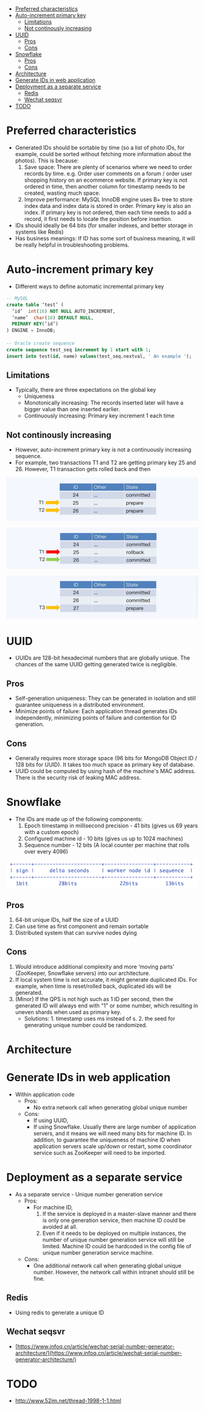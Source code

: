 - [Preferred characteristics](#preferred-characteristics)
- [Auto-increment primary key](#auto-increment-primary-key)
  - [Limitations](#limitations)
  - [Not continously increasing](#not-continously-increasing)
- [UUID](#uuid)
  - [Pros](#pros)
  - [Cons](#cons)
- [Snowflake](#snowflake)
  - [Pros](#pros-1)
  - [Cons](#cons-1)
- [Architecture](#architecture)
- [Generate IDs in web application](#generate-ids-in-web-application)
- [Deployment as a separate service](#deployment-as-a-separate-service)
  - [Redis](#redis)
  - [Wechat seqsvr](#wechat-seqsvr)
- [TODO](#todo)


# Preferred characteristics

* Generated IDs should be sortable by time (so a list of photo IDs, for example, could be sorted without fetching more information about the photos). This is because: 
  1. Save space: There are plenty of scenarios where we need to order records by time. e.g. Order user comments on a forum / order user shopping history on an ecommerce website. If primary key is not ordered in time, then another column for timestamp needs to be created, wasting much space. 
  2. Improve performance: MySQL InnoDB engine uses B+ tree to store index data and index data is stored in order. Primary key is also an index. If primary key is not ordered, then each time needs to add a record, it first needs to locate the position before insertion. 
* IDs should ideally be 64 bits (for smaller indexes, and better storage in systems like Redis)
* Has business meanings: If ID has some sort of business meaning, it will be really helpful in troubleshooting problems. 


# Auto-increment primary key

* Different ways to define automatic incremental primary key

```sql
-- MySQL
create table ‘test’ (
  ‘id’  int(16) NOT NULL AUTO_INCREMENT,
  ‘name’  char(10) DEFAULT NULL,
  PRIMARY KEY(‘id’) 
) ENGINE = InnoDB;

-- Oracle create sequence
create sequence test_seq increment by 1 start with 1;
insert into test(id, name) values(test_seq.nextval, ' An example ');
```

## Limitations

* Typically, there are three expectations on the global key
  * Uniqueness
  * Monotonically increasing: The records inserted later will have a bigger value than one inserted earlier. 
  * Continuously increasing: Primary key increment 1 each time

## Not continously increasing

* However, auto-increment primary key is not a continuously increasing sequence. 
* For example, two transactions T1 and T2 are getting primary key 25 and 26. However, T1 transaction gets rolled back and then 

![](../.gitbook/assets/uniqueIdGenerator_primaryKey_notContinuous.png)

![](../.gitbook/assets/uniqueIdGenerator_primaryKey_notContinuous2.png)

![](../.gitbook/assets/uniqueIdGenerator_primaryKey_notContinuous3.png)

# UUID

* UUIDs are 128-bit hexadecimal numbers that are globally unique. The chances of the same UUID getting generated twice is negligible.

## Pros

* Self-generation uniqueness: They can be generated in isolation and still guarantee uniqueness in a distributed environment. 
* Minimize points of failure: Each application thread generates IDs independently, minimizing points of failure and contention for ID generation. 

## Cons

* Generally requires more storage space (96 bits for MongoDB Object ID / 128 bits for UUID). It takes too much space as primary key of database. 
* UUID could be computed by using hash of the machine's MAC address. There is the security risk of leaking MAC address. 

# Snowflake

* The IDs are made up of the following components:
  1. Epoch timestamp in millisecond precision - 41 bits (gives us 69 years with a custom epoch)
  2. Configured machine id - 10 bits (gives us up to 1024 machines)
  3. Sequence number - 12 bits (A local counter per machine that rolls over every 4096)

![Snowflake algorithm](../.gitbook/assets/uniqueIDGenerator_snowflake.png)

## Pros

1. 64-bit unique IDs, half the size of a UUID
2. Can use time as first component and remain sortable
3. Distributed system that can survive nodes dying

## Cons

1. Would introduce additional complexity and more ‘moving parts’ (ZooKeeper, Snowflake servers) into our architecture.
2. If local system time is not accurate, it might generate duplicated IDs. For example, when time is reset/rolled back, duplicated ids will be generated.
3. (Minor) If the QPS is not high such as 1 ID per second, then the generated ID will always end with "1" or some number, which resulting in uneven shards when used as primary key. 
   * Solutions: 1. timestamp uses ms instead of s. 2. the seed for generating unique number could be randomized.

# Architecture

# Generate IDs in web application

* Within application code
  * Pros:
    * No extra network call when generating global unique number
  * Cons:
    * If using UUID, 
    * If using Snowflake. Usually there are large number of application servers, and it means we will need many bits for machine ID. In addition, to guarantee the uniqueness of machine ID when application servers scale up/down or restart, some coordinator service such as ZooKeeper will need to be imported.

# Deployment as a separate service

* As a separate service - Unique number generation service
  * Pros:
    * For machine ID, 
      1. If the service is deployed in a master-slave manner and there is only one generation service, then machine ID could be avoided at all. 
      2. Even if it needs to be deployed on multiple instances, the number of unique number generation service will still be limited. Machine ID could be hardcoded in the config file of unique number generation service machine. 
  * Cons:
    * One additional network call when generating global unique number. However, the network call within intranet should still be fine. 

## Redis

* Using redis to generate a unique ID

## Wechat seqsvr

* [https://www.infoq.cn/article/wechat-serial-number-generator-architecture/](https://www.infoq.cn/article/wechat-serial-number-generator-architecture/)

# TODO
* http://www.52im.net/thread-1998-1-1.html